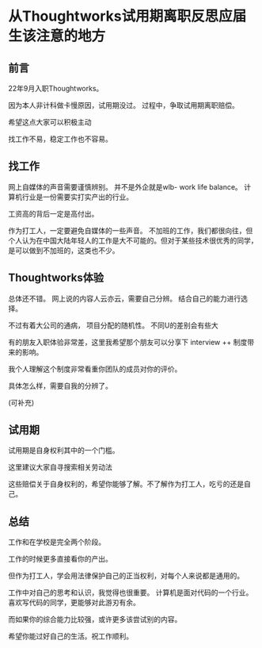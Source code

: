 # 从Thoughtworks试用期离职反思应届生该注意的地方

## 前言

22年9月入职Thoughtworks。 

因为本人非计科做卡慢原因，试用期没过。 过程中，争取试用期离职赔偿。

希望这点大家可以积极主动

找工作不易，稳定工作也不容易。



## 找工作

网上自媒体的声音需要谨慎辨别。 并不是外企就是wlb- work life balance。 计算机行业是一份需要实打实产出的行业。

工资高的背后一定是高付出。 

作为打工人，一定要避免自媒体的一些声音。 不加班的工作，我们都很向往，但个人认为在中国大陆年轻人的工作是大不可能的。但对于某些技术很优秀的同学，是可以做到不加班的，这类也不少。





## Thoughtworks体验

总体还不错。 网上说的内容人云亦云，需要自己分辨。 结合自己的能力进行选择。 

不过有着大公司的通病， 项目分配的随机性。 不同U的差别会有些大

有的朋友入职体验非常差，这里我希望那个朋友可以分享下 interview ++ 制度带来的影响。 

我个人理解这个制度非常看重你团队的成员对你的评价。 

具体怎么样，需要自我的分辨了。

(可补充)



## 试用期

试用期是自身权利其中的一个门槛。 

这里建议大家自寻搜索相关劳动法

这些赔偿关于自身权利的，希望你能够了解。不了解作为打工人，吃亏的还是自己。

## 总结

工作和在学校是完全两个阶段。

工作的时候更多直接看你的产出。

但作为打工人，学会用法律保护自己的正当权利，对每个人来说都是通用的。

工作中对自己的思考和认识，我觉得也很重要。 计算机是面对代码的一个行业。 喜欢写代码的同学，更能够对此游刃有余。

而如果你的综合能力比较强，或许更多该尝试别的内容。

希望你能过好自己的生活。祝工作顺利。